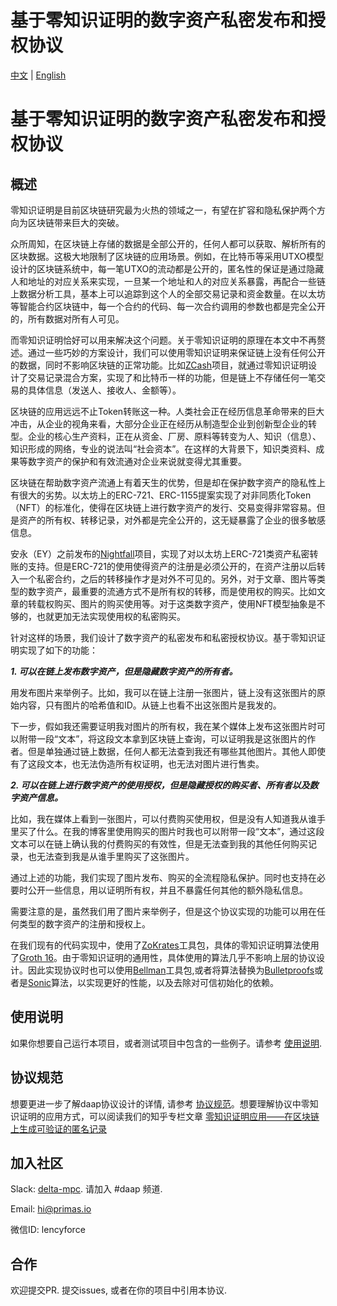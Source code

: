 # 基于零知识证明的数字资产私密发布和授权协议

[中文](./README-cn.md) | [English](./README.md)

# 基于零知识证明的数字资产私密发布和授权协议

## 概述

零知识证明是目前区块链研究最为火热的领域之一，有望在扩容和隐私保护两个方向为区块链带来巨大的突破。

众所周知，在区块链上存储的数据是全部公开的，任何人都可以获取、解析所有的区块数据。这极大地限制了区块链的应用场景。例如，在比特币等采用UTXO模型设计的区块链系统中，每一笔UTXO的流动都是公开的，匿名性的保证是通过隐藏人和地址的对应关系来实现，一旦某一个地址和人的对应关系暴露，再配合一些链上数据分析工具，基本上可以追踪到这个人的全部交易记录和资金数量。在以太坊等智能合约区块链中，每一个合约的代码、每一次合约调用的参数也都是完全公开的，所有数据对所有人可见。

而零知识证明恰好可以用来解决这个问题。关于零知识证明的原理在本文中不再赘述。通过一些巧妙的方案设计，我们可以使用零知识证明来保证链上没有任何公开的数据，同时不影响区块链的正常功能。比如[ZCash](https://z.cash)项目，就通过零知识证明设计了交易记录混合方案，实现了和比特币一样的功能，但是链上不存储任何一笔交易的具体信息（发送人、接收人、金额等）。

区块链的应用远远不止Token转账这一种。人类社会正在经历信息革命带来的巨大冲击，从企业的视角来看，大部分企业正在经历从制造型企业到创新型企业的转型。企业的核心生产资料，正在从资金、厂房、原料等转变为人、知识（信息）、知识形成的网络，专业的说法叫“社会资本”。在这样的大背景下，知识类资料、成果等数字资产的保护和有效流通对企业来说就变得尤其重要。

区块链在帮助数字资产流通上有着天生的优势，但是却在保护数字资产的隐私性上有很大的劣势。以太坊上的ERC-721、ERC-1155提案实现了对非同质化Token（NFT）的标准化，使得在区块链上进行数字资产的发行、交易变得非常容易。但是资产的所有权、转移记录，对外都是完全公开的，这无疑暴露了企业的很多敏感信息。

安永（EY）之前发布的[Nightfall](https://github.com/EYBlockchain/nightfall)项目，实现了对以太坊上ERC-721类资产私密转账的支持。但是ERC-721的使用使得资产的注册是必须公开的，在资产注册以后转入一个私密合约，之后的转移操作才是对外不可见的。另外，对于文章、图片等类型的数字资产，最重要的流通方式不是所有权的转移，而是使用权的购买。比如文章的转载权购买、图片的购买使用等。对于这类数字资产，使用NFT模型抽象是不够的，也就更加无法实现使用权的私密购买。

针对这样的场景，我们设计了数字资产的私密发布和私密授权协议。基于零知识证明实现了如下的功能：

***1. 可以在链上发布数字资产，但是隐藏数字资产的所有者。***

用发布图片来举例子。比如，我可以在链上注册一张图片，链上没有这张图片的原始内容，只有图片的哈希值和ID。从链上也看不出这张图片是我发的。

下一步，假如我还需要证明我对图片的所有权，我在某个媒体上发布这张图片时可以附带一段“文本”，将这段文本拿到区块链上查询，可以证明我是这张图片的作者。但是单独通过链上数据，任何人都无法查到我还有哪些其他图片。其他人即使有了这段文本，也无法伪造所有权证明，也无法对图片进行售卖。

***2. 可以在链上进行数字资产的使用授权，但是隐藏授权的购买者、所有者以及数字资产信息。***

比如，我在媒体上看到一张图片，可以付费购买使用权，但是没有人知道我从谁手里买了什么。在我的博客里使用购买的图片时我也可以附带一段“文本”，通过这段文本可以在链上确认我的付费购买的有效性，但是无法查到我的其他任何购买记录，也无法查到我是从谁手里购买了这张图片。

通过上述的功能，我们实现了图片发布、购买的全流程隐私保护。同时也支持在必要时公开一些信息，用以证明所有权，并且不暴露任何其他的额外隐私信息。

需要注意的是，虽然我们用了图片来举例子，但是这个协议实现的功能可以用在任何类型的数字资产的注册和授权上。

在我们现有的代码实现中，使用了[ZoKrates](https://github.com/Zokrates/ZoKrates)工具包，具体的零知识证明算法使用了[Groth 16](https://eprint.iacr.org/2016/260.pdf)。由于零知识证明的通用性，具体使用的算法几乎不影响上层的协议设计。因此实现协议时也可以使用[Bellman](https://github.com/zkcrypto/bellman)工具包,或者将算法替换为[Bulletproofs](https://github.com/dalek-cryptography/bulletproofs)或者是[Sonic](https://eprint.iacr.org/2019/099)算法，以实现更好的性能，以及去除对可信初始化的依赖。

## 使用说明

如果你想要自己运行本项目，或者测试项目中包含的一些例子。请参考 [使用说明](docs/getting-started-cn.md).

## 协议规范

想要更进一步了解daap协议设计的详情, 请参考 [协议规范](docs/protocol-cn.md)。想要理解协议中零知识证明的应用方式，可以阅读我们的知乎专栏文章
[零知识证明应用——在区块链上生成可验证的匿名记录](https://zhuanlan.zhihu.com/p/94689517)

## 加入社区

Slack: [delta-mpc](https://join.slack.com/t/delta-mpc/shared_invite/zt-uaqm185x-52oCXcxoYvRlFwEoMUC8Tw). 请加入 #daap 频道.

Email: [hi@primas.io](mailto:hi@primas.io)

微信ID: lencyforce

## 合作

欢迎提交PR.
提交issues, 或者在你的项目中引用本协议.

